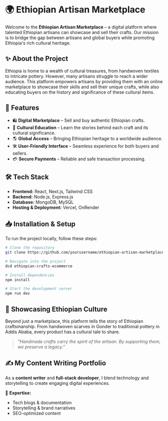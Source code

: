 # 🌍 Ethiopian Artisan Marketplace

Welcome to the **Ethiopian Artisan Marketplace** – a digital platform where talented Ethiopian artisans can showcase and sell their crafts. Our mission is to bridge the gap between artisans and global buyers while promoting Ethiopia's rich cultural heritage.

## ✨ About the Project
Ethiopia is home to a wealth of cultural treasures, from handwoven textiles to intricate pottery. However, many artisans struggle to reach a wider audience. This platform empowers artisans by providing them with an online marketplace to showcase their skills and sell their unique crafts, while also educating buyers on the history and significance of these cultural items.

## 🚀 Features
- 🛍 **Digital Marketplace** – Sell and buy authentic Ethiopian crafts.
- 📖 **Cultural Education** – Learn the stories behind each craft and its cultural significance.
- 🌎 **Global Access** – Bringing Ethiopian heritage to a worldwide audience.
- 🛠 **User-Friendly Interface** – Seamless experience for both buyers and sellers.
- 💳 **Secure Payments** – Reliable and safe transaction processing.

## 🛠 Tech Stack
- **Frontend:** React, Next.js, Tailwind CSS
- **Backend:** Node.js, Express.js
- **Database:** MongoDB, MySQL
- **Hosting & Deployment:** Vercel, OnRender

## 📥 Installation & Setup
To run the project locally, follow these steps:

```bash
# Clone the repository
git clone https://github.com/yourusername/ethiopian-artisan-marketplace.git

# Navigate into the project
dcd ethiopian-crafts-ecommerce

# Install dependencies
npm install

# Start the development server
npm run dev
```

## 🎨 Showcasing Ethiopian Culture
Beyond just a marketplace, this platform tells the story of Ethiopian craftsmanship. From handwoven scarves in Gonder to traditional pottery in Addis Ababa, every product has a cultural tale to share.

> _"Handmade crafts carry the spirit of the artisan. By supporting them, we preserve a legacy."_

## ✍️ My Content Writing Portfolio
As a **content writer** and **full-stack developer**, I blend technology and storytelling to create engaging digital experiences.

📌 **Expertise:**
- Tech blogs & documentation
- Storytelling & brand narratives
- SEO-optimized content

